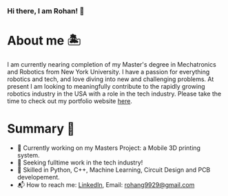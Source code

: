 
### Hi there, I am Rohan! 👋

# About me 🏝️
I am currently nearing completion of my Master's degree in Mechatronics and Robotics from New York University. I have a passion for everything robotics and tech, and love diving into new and challenging problems. At present I am looking to meaningfully contribute to the rapidly growing robotics industry in the USA with a role in the tech industry. Please take the time to check out my portfolio website [here](https://rohang9929.github.io).

# Summary 🚀
* 🤖 Currently working on my Masters Project: a Mobile 3D printing system.
* 🔭 Seeking fulltime work in the tech industry!
* 🐍 Skilled in Python, C++, Machine Learning, Circuit Design and PCB developement.
* 📬 How to reach me: [LinkedIn](https://www.linkedin.com/in/rohan-gangakhedkar/), Email: rohang9929@gmail.com


<!--
**RohanG9929/RohanG9929** is a ✨ _special_ ✨ repository because its `README.md` (this file) appears on your GitHub profile.

Here are some ideas to get you started:

- 🔭 I’m currently working on ...
- 🌱 I’m currently learning ...
- 👯 I’m looking to collaborate on ...
- 🤔 I’m looking for help with ...
- 💬 Ask me about ...
- 📫 How to reach me: ...
- 😄 Pronouns: ...
- ⚡ Fun fact: ...
-->

